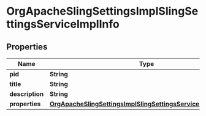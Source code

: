

# OrgApacheSlingSettingsImplSlingSettingsServiceImplInfo

## Properties

Name | Type | Description | Notes
------------ | ------------- | ------------- | -------------
**pid** | **String** |  |  [optional]
**title** | **String** |  |  [optional]
**description** | **String** |  |  [optional]
**properties** | [**OrgApacheSlingSettingsImplSlingSettingsServiceImplProperties**](OrgApacheSlingSettingsImplSlingSettingsServiceImplProperties.md) |  |  [optional]




